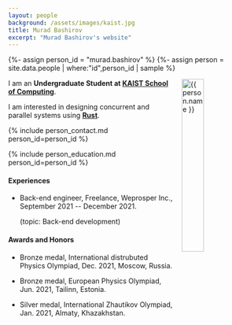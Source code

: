 ```yaml
---
layout: people
background: /assets/images/kaist.jpg
title: Murad Bashirov
excerpt: "Murad Bashirov's website"
---
```


{%- assign person_id = "murad.bashirov" %}
{%- assign person = site.data.people | where:"id",person_id | sample %}

<img align="right" style="width: 30%; padding-left: 3%;" src="{{ site.baseurl }}/assets/images/people/murad.bashirov.jpg" alt="{{ person.name }}">

I am an **Undergraduate Student at [KAIST School of Computing](https://cs.kaist.ac.kr)**.

I am interested in designing concurrent and parallel systems using **[Rust](https://rust-lang.org/)**.

{% include person_contact.md person_id=person_id %}

{% include person_education.md person_id=person_id %}

#### Experiences

- Back-end engineer, Freelance, Weprosper Inc., September 2021 -- December 2021.

  (topic: Back-end development)


#### Awards and Honors

- Bronze medal, International distrubuted Physics Olympiad, Dec. 2021, Moscow, Russia.

- Bronze medal, European Physics Olympiad, Jun. 2021, Tailinn, Estonia.

- Silver medal, International Zhautikov Olympiad, Jan. 2021, Almaty, Khazakhstan.
